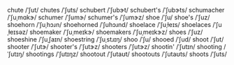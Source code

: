 chute	/ˈʃut/
chutes	/ˈʃuts/
schubert	/ˈʃubɝt/
schubert's	/ˈʃubɝts/
schumacher	/ˈʃuˌmɑkɝ/
schumer	/ˈʃumɝ/
schumer's	/ˈʃumɝz/
shoe	/ˈʃu/
shoe's	/ˈʃuz/
shoehorn	/ˈʃuˌhɔɹn/
shoehorned	/ˈʃuhɔɹnd/
shoelace	/ˈʃuˌɫeɪs/
shoelaces	/ˈʃuˌɫeɪsəz/
shoemaker	/ˈʃuˌmeɪkɝ/
shoemakers	/ˈʃuˌmeɪkɝz/
shoes	/ˈʃuz/
shoeshine	/ˈʃuˌʃaɪn/
shoestring	/ˈʃuˌstɹɪŋ/
shoo	/ˈʃu/
shooed	/ˈʃud/
shoot	/ˈʃut/
shooter	/ˈʃutɝ/
shooter's	/ˈʃutɝz/
shooters	/ˈʃutɝz/
shootin'	/ˈʃutɪn/
shooting	/ˈʃutɪŋ/
shootings	/ˈʃutɪŋz/
shootout	/ˈʃutaʊt/
shootouts	/ˈʃutaʊts/
shoots	/ˈʃuts/
